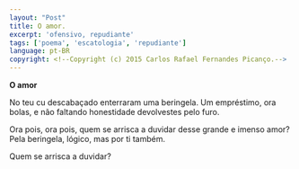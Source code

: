 ```yaml
---
layout: "Post"
title: O amor.
excerpt: 'ofensivo, repudiante'
tags: ['poema', 'escatologia', 'repudiante']
language: pt-BR
copyright: <!--Copyright (c) 2015 Carlos Rafael Fernandes Picanço.-->
---
```

**O amor**

No teu cu descabaçado
enterraram uma beringela.
Um empréstimo, ora bolas,
e não faltando honestidade
devolvestes pelo furo.

Ora pois, ora pois,
quem se arrisca a duvidar
desse grande e imenso amor?
Pela beringela, lógico,
mas por ti também.

Quem se arrisca a duvidar?